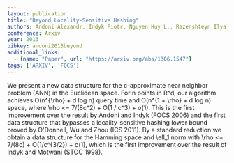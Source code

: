 ```yaml
---
layout: publication
title: "Beyond Locality-Sensitive Hashing"
authors: Andoni Alexandr, Indyk Piotr, Nguyen Huy L., Razenshteyn Ilya
conference: Arxiv
year: 2013
bibkey: andoni2013beyond
additional_links:
  - {name: "Paper", url: "https://arxiv.org/abs/1306.1547"}
tags: ['ARXIV', 'FOCS']
---
```

We present a new data structure for the c-approximate near neighbor problem
(ANN) in the Euclidean space. For n points in R^d, our algorithm achieves
O(n^{\rho} + d log n) query time and O(n^{1 + \rho} + d log n) space, where \rho
<= 7/(8c^2) + O(1 / c^3) + o(1). This is the first improvement over the result
by Andoni and Indyk (FOCS 2006) and the first data structure that bypasses a
locality-sensitive hashing lower bound proved by O'Donnell, Wu and Zhou (ICS
2011). By a standard reduction we obtain a data structure for the Hamming space
and \ell_1 norm with \rho <= 7/(8c) + O(1/c^{3/2}) + o(1), which is the first
improvement over the result of Indyk and Motwani (STOC 1998).
